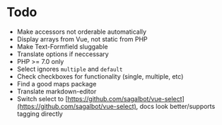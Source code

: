 # Todo

* Make accessors not orderable automatically
* Display arrays from Vue, not static from PHP
* Make Text-Formfield sluggable
* Translate options if neccessary
* PHP &gt;= 7.0 only
* Select ignores `multiple` and `default`
* Check checkboxes for functionality \(single, multiple, etc\)
* Find a good maps package
* Translate markdown-editor
* Switch select to [https://github.com/sagalbot/vue-select](https://github.com/sagalbot/vue-select), docs look better/supports tagging directly
